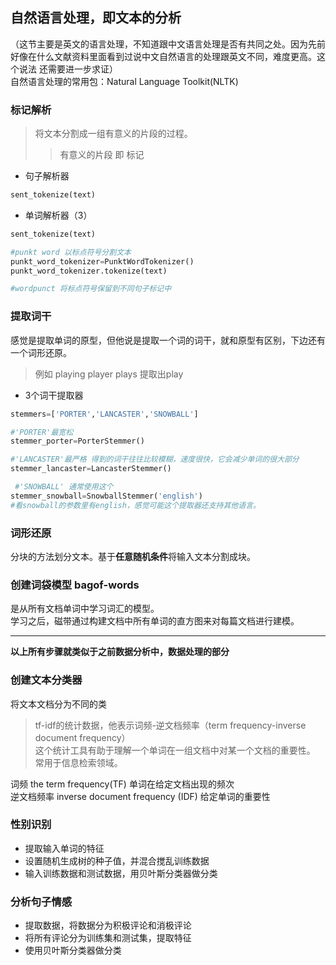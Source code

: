 ## 自然语言处理，即文本的分析      
（这节主要是英文的语言处理，不知道跟中文语言处理是否有共同之处。因为先前好像在什么文献资料里面看到过说中文自然语言的处理跟英文不同，难度更高。这个说法 还需要进一步求证）       
自然语言处理的常用包：Natural Language Toolkit(NLTK)       
### 标记解析    
> 将文本分割成一组有意义的片段的过程。
>> 有意义的片段 即 标记    
- 句子解析器
```python
sent_tokenize(text)
```

- 单词解析器（3）    
```python
sent_tokenize(text)

#punkt word 以标点符号分割文本
punkt_word_tokenizer=PunktWordTokenizer()
punkt_word_tokenizer.tokenize(text)

#wordpunct 将标点符号保留到不同句子标记中
```
 
 ### 提取词干   
 感觉是提取单词的原型，但他说是提取一个词的词干，就和原型有区别，下边还有一个词形还原。   
 > 例如 playing player plays 提取出play    
 - 3个词干提取器    
 ```python
 stemmers=['PORTER','LANCASTER','SNOWBALL']
 
 #'PORTER'最宽松
 stemmer_porter=PorterStemmer()
 
 #'LANCASTER'最严格 得到的词干往往比较模糊，速度很快，它会减少单词的很大部分
 stemmer_lancaster=LancasterStemmer()
 
  #'SNOWBALL' 通常使用这个
 stemmer_snowball=SnowballStemmer('english')
 #看snowball的参数里有english，感觉可能这个提取器还支持其他语言。
 ```
 
 ### 词形还原  
 分块的方法划分文本。基于**任意随机条件**将输入文本分割成块。   
 
 ### 创建词袋模型  bagof-words    
 是从所有文档单词中学习词汇的模型。    
 学习之后，磁带通过构建文档中所有单词的直方图来对每篇文档进行建模。      
 ***    
 **以上所有步骤就类似于之前数据分析中，数据处理的部分**    
 
 ### 创建文本分类器   
 将文本文档分为不同的类   
 > tf-idf的统计数据，他表示词频-逆文档频率（term frequency-inverse document frequency）   
 > 这个统计工具有助于理解一个单词在一组文档中对某一个文档的重要性。    
 > 常用于信息检索领域。   
 
 词频 the term frequency(TF) 单词在给定文档出现的频次    
 逆文档频率 inverse document frequency (IDF) 给定单词的重要性  
 
 ### 性别识别  
 - 提取输入单词的特征     
 - 设置随机生成树的种子值，并混合搅乱训练数据
 - 输入训练数据和测试数据，用贝叶斯分类器做分类
 
 ### 分析句子情感   
 - 提取数据，将数据分为积极评论和消极评论
 - 将所有评论分为训练集和测试集，提取特征
 - 使用贝叶斯分类器做分类   
 

